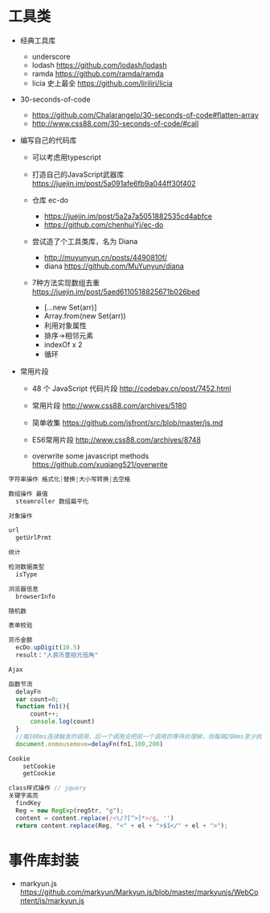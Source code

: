 # 工具类

- 经典工具库

  - underscore
  - lodash <https://github.com/lodash/lodash>
  - ramda <https://github.com/ramda/ramda>
  - licia 史上最全 <https://github.com/liriliri/licia>

- 30-seconds-of-code

  - <https://github.com/Chalarangelo/30-seconds-of-code#flatten-array>
  - <http://www.css88.com/30-seconds-of-code/#call>

- 编写自己的代码库

  - 可以考虑用typescript
  - 打造自己的JavaScript武器库 <https://juejin.im/post/5a091afe6fb9a044ff30f402>
  - 仓库 ec-do

    - <https://juejin.im/post/5a2a7a5051882535cd4abfce>
    - <https://github.com/chenhuiYj/ec-do>

  - 尝试造了个工具类库，名为 Diana

    - <http://muyunyun.cn/posts/4490810f/>
    - diana <https://github.com/MuYunyun/diana>
  - 7种方法实现数组去重 https://juejin.im/post/5aed6110518825671b026bed
    - [...new Set(arr)]
    - Array.from(new Set(arr))
    - 利用对象属性
    - 排序->相邻元素
    - indexOf x 2
    - 循环

- 常用片段

  - 48 个 JavaScript 代码片段 <http://codebay.cn/post/7452.html>
  - 常用片段 <http://www.css88.com/archives/5180>

  - 简单收集 <https://github.com/jsfront/src/blob/master/js.md>

  - ES6常用片段 <http://www.css88.com/archives/8748>
  - overwrite some javascript methods <https://github.com/xuqiang521/overwrite>

```javascript
字符串操作 格式化|替换|大小写转换|去空格

数组操作 最值
  steamroller 数组扁平化

对象操作

url
  getUrlPrmt

统计

检测数据类型
  isType

浏览器信息
  browserInfo

随机数

表单校验

货币金额
  ecDo.upDigit(10.5)
  result："人民币壹拾元伍角"

Ajax

函数节流
  delayFn
  var count=0;
  function fn1(){
      count++;
      console.log(count)
  }
  //每100ms连续触发的调用，后一个调用会把前一个调用的等待处理掉，但每隔200ms至少执行一次
  document.onmousemove=delayFn(fn1,100,200)

Cookie
    setCookie
    getCookie

class样式操作 // jquery
关键字高亮
  findKey
  Reg = new RegExp(regStr, "g");
  content = content.replace(/<\/?[^>]*>/g, '')
  return content.replace(Reg, "<" + el + ">$1</" + el + ">");
```

# 事件库封装

- markyun.js https://github.com/markyun/Markyun.js/blob/master/markyunjs/WebContent/js/markyun.js